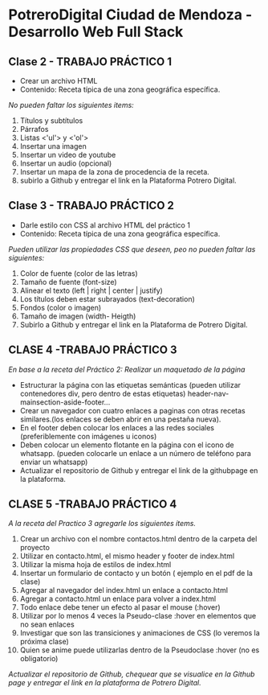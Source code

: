 ﻿# **PotreroDigital Ciudad de Mendoza - Desarrollo Web Full Stack**
## Clase 2 - TRABAJO PRÁCTICO 1
 <ul> 
  <li>Crear un archivo HTML</li>
  <li>Contenido: Receta típica de una zona geográfica específica.</li>
</ul> 


*No pueden faltar los siguientes items:*

 <ol> 
<li>Títulos y subtítulos</li>
  <li>Párrafos</li>
  <li>Listas <'ul'> y <'ol'></li>
  <li>Insertar una imagen</li>
  <li>Insertar un video de youtube</li>
  <li>Insertar un audio (opcional)</li>
  <li>Insertar un mapa de la zona de procedencia de la receta.</li>
  <li>subirlo a Github y entregar el link en la Plataforma Potrero Digital.</li>
  
</ol> 



## Clase 3 - TRABAJO PRÁCTICO 2
 <ul> 
   <li> Darle estilo con CSS al archivo HTML del práctico 1</li>
   <li> Contenido: Receta típica de una zona geográfica específica.</li>
 </ul> 
 
*Pueden utilizar las propiedades CSS que deseen, peo no pueden faltar las siguientes:*

<ol> 
  <li> Color de fuente (color de las letras)</li>
  <li>Tamaño de fuente (font-size)</li>
  <li>Alinear el texto (left | right | center | justify)</li>
  <li>Los títulos deben estar subrayados (text-decoration)</li>
  <li>Fondos (color o imagen)</li>
  <li>Tamaño de imagen (width- Heigth)</li>
  <li>Subirlo a Github y entregar el link en la Plataforma de Potrero Digital.</li>
</ol> 


## CLASE 4 -TRABAJO PRÁCTICO 3
*En base a la receta del Práctico 2:
Realizar un maquetado de la página*
 <ul> 
<li> Estructurar la página con las etiquetas semánticas (pueden utilizar contenedores div, pero dentro de estas etiquetas) header-nav-mainsection-aside-footer...</li>
<li> Crear un navegador con cuatro enlaces a paginas con otras recetas similares.(los enlaces se deben abrir en una pestaña nueva).</li>
<li> En el footer deben colocar los enlaces a las redes sociales (preferiblemente con imágenes u iconos)</li>
<li> Deben colocar un elemento flotante en la página con el icono de whatsapp. (pueden colocarle un enlace a un número de teléfono para enviar un whatsapp)</li>
<li> Actualizar el repositorio de Github y entregar el link de la githubpage en la plataforma.</li>
 </ul> 


## CLASE 5 -TRABAJO PRÁCTICO 4
*A la receta del Practico 3 agregarle los siguientes ítems.*
<ol> 
 <li> Crear un archivo con el nombre contactos.html dentro de la carpeta del proyecto
 <li> Utilizar en contacto.html, el mismo header y footer de index.html
 <li> Utilizar la misma hoja de estilos de index.html
 <li> Insertar un formulario de contacto y un botón ( ejemplo en el pdf de la clase)
 <li> Agregar al navegador del index.html un enlace a contacto.html
 <li> Agregar a contacto.html un enlace para volver a index.html
 <li> Todo enlace debe tener un efecto al pasar el mouse (:hover)
 <li> Utilizar por lo menos 4 veces la Pseudo-clase :hover en elementos que no sean enlaces
 <li> Investigar que son las transiciones y animaciones de CSS (lo veremos la próxima clase)
 <li> Quien se anime puede utilizarlas dentro de la Pseudoclase :hover (no es obligatorio)
</ol> 

*Actualizar el repositorio de Github, chequear que se visualice en la Github page y entregar el link en la plataforma de Potrero Digital.*
